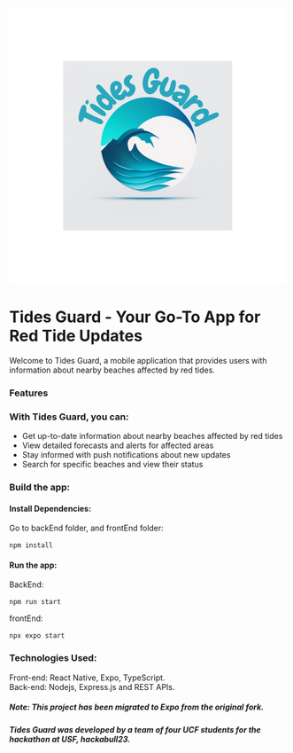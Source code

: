 ![alt text](frontEnd/assets/image/TidesGuard.png)

# Tides Guard - Your Go-To App for Red Tide Updates
Welcome to Tides Guard, a mobile application that provides users with information about nearby beaches affected by red tides.


### Features
### With Tides Guard, you can:
- Get up-to-date information about nearby beaches affected by red tides
- View detailed forecasts and alerts for affected areas
- Stay informed with push notifications about new updates
- Search for specific beaches and view their status

### Build the app:
#### Install Dependencies:
Go to backEnd folder, and frontEnd folder:
```
npm install
```
#### Run the app:
BackEnd:
```
npm run start
```
frontEnd:
```
npx expo start
```
### Technologies Used:
Front-end: React Native, Expo, TypeScript.
<br/>
Back-end: Nodejs, Express.js and REST APIs.

##### Note: This project has been migrated to Expo from the original fork.
##### Tides Guard was developed by a team of four UCF students for the hackathon at USF, hackabull23.
